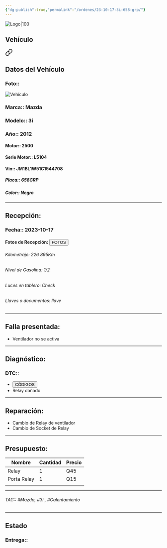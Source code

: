 ```yaml
---
{"dg-publish":true,"permalink":"/ordenes/23-10-17-3i-658-grp/"}
---
```


![Logo|100](http://drive.google.com/uc?export=view&id=137fl3TIZ0-PU8b-Pt0bsjclwHub_u78G)

## Vehículo

<div class="transclusion internal-embed is-loaded"><a class="markdown-embed-link" href="/vehiculos/mazda/3i-658-grp/#datos-del-vehiculo" aria-label="Open link"><svg xmlns="http://www.w3.org/2000/svg" width="24" height="24" viewBox="0 0 24 24" fill="none" stroke="currentColor" stroke-width="2" stroke-linecap="round" stroke-linejoin="round" class="svg-icon lucide-link"><path d="M10 13a5 5 0 0 0 7.54.54l3-3a5 5 0 0 0-7.07-7.07l-1.72 1.71"></path><path d="M14 11a5 5 0 0 0-7.54-.54l-3 3a5 5 0 0 0 7.07 7.07l1.71-1.71"></path></svg></a><div class="markdown-embed">



## Datos del Vehículo 
### Foto:: 
![Vehículo](http://drive.google.com/uc?export=view&id=1e5pzKAJs4x7ZIpXTqA5LBu8s6gTih7Wc)

### Marca:: Mazda 
### Modelo:: 3i
### Año:: 2012
#### Motor:: 2500
#### Serie Motor:: L5104
#### Vin:: JM1BL1W51C1544708
##### Placa:: 658GRP
##### Color:: Negro
---


</div></div>


## Recepción:
### Fecha:: 2023-10-17
#### Fotos de Recepción: <a href="http"><button class="btn success">FOTOS</button></a>

###### Kilometraje: 226 895Km
###### Nivel de Gasolina: 1/2
###### Luces en tablero: Check
###### Llaves o documentos: llave 

---

## Falla presentada:
- Ventilador no se activa 


---

## Diagnóstico:
### DTC:: 

- <a href="http"><button class="btn success">CÓDIGOS</button></a>
- Relay dañado

---
## Reparación:
- Cambio de Relay de ventilador 
- Cambio de Socket de Relay 

---

## Presupuesto:

| Nombre      | Cantidad | Precio |
| ----------- | -------- | ------ |
| Relay       | 1        | Q45    |
| Porta Relay | 1        | Q15    |
|             |          |        |

---

###### TAG:: #Mazda, #3i , #Calentamiento 

---

## Estado

### Entrega:: 